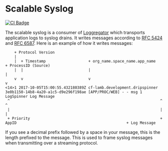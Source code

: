 # Scalable Syslog

[![CI Badge][ci-badge]][ci-pipeline]

The scalable syslog is a consumer of [Loggregator][loggregator] which
transports application logs to syslog drains. It writes messages according to
[RFC 5424][rfc5424] and [RFC 6587][rfc6587]. Here is an example of how it
writes messages:

```
    + Protocol Version
    |
    |  + Timestamp                   + org_name.space_name.app_name                                       + ProcessID (Source)
    |  |                             |                                                                    |
    v  v                             v                                                                    v
<14>1 2017-10-05T15:00:55.432180389Z cf-lamb.development.dripspinner 3e0b1150-14b8-4a20-a1c5-d9e296f198ae [APP/PROC/WEB] - - msg 1 LogSpinner Log Message
 ^                                                                   ^                                                       ^
 |                                                                   |                                                       |
 + Priority                                                          + AppID                                                 + Log Message
```

If you see a decimal prefix followed by a space in your message, this is the
length prefixed to the message. This is used to frame syslog messages when
transmitting over a streaming protocol.

[loggregator]: https://github.com/cloudfoundry/loggregator
[ci-badge]:    https://loggregator.ci.cf-app.com/api/v1/pipelines/loggregator/jobs/cf-syslog-drain-tests/badge
[ci-pipeline]: https://loggregator.ci.cf-app.com/teams/main/pipelines/loggregator?groups=cf-syslog-drain
[rfc5424]:     https://tools.ietf.org/html/rfc5424
[rfc6587]:     https://tools.ietf.org/html/rfc6587
